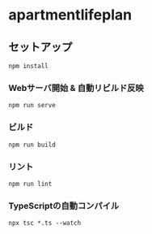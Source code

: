 # apartmentlifeplan

## セットアップ
```
npm install
```

### Webサーバ開始 & 自動リビルド反映
```
npm run serve
```

### ビルド
```
npm run build
```

### リント
```
npm run lint
```

### TypeScriptの自動コンパイル
```
npx tsc *.ts --watch
```
